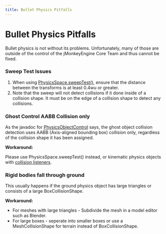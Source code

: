 ```yaml
---
title: Bullet Physics Pitfalls
---
```

<h1 class="sectionedit1" id="bullet_physics_pitfalls">Bullet Physics Pitfalls</h1>
<div class="level1">

<p>
Bullet physics is not without its problems. Unfortunately, many of those are outside of the control of the jMonkeyEngine Core Team and thus cannot be fixed.
</p>

</div>
<!-- EDIT1 SECTION "Bullet Physics Pitfalls" [1-197] -->
<h3 class="sectionedit2" id="sweep_test_issues">Sweep Test Issues</h3>
<div class="level3">
<ol>
<li class="level1"><div class="li"> When using <a href="http://jmonkeyengine.org/javadoc/com/jme3/bullet/PhysicsSpace.html#sweepTest(com.jme3.bullet.collision.shapes.CollisionShape, com.jme3.math.Transform, com.jme3.math.Transform)" class="urlextern" title="http://jmonkeyengine.org/javadoc/com/jme3/bullet/PhysicsSpace.html#sweepTest(com.jme3.bullet.collision.shapes.CollisionShape, com.jme3.math.Transform, com.jme3.math.Transform)" rel="nofollow">PhysicsSpace.sweepTest()</a>, ensure that the distance between the transforms is at least 0.4wu or greater.</div>
</li>
<li class="level1"><div class="li"> Note that the sweep will not detect collisions if it done inside of a collision shape. It must be on the edge of a collision shape to detect any collisions.</div>
</li>
</ol>

</div>
<!-- EDIT2 SECTION "Sweep Test Issues" [198-687] -->
<h3 class="sectionedit3" id="ghost_control_aabb_collision_only">Ghost Control AABB Collision only</h3>
<div class="level3">

<p>
As the javadoc for <a href="http://jmonkeyengine.org/javadoc/com/jme3/bullet/objects/PhysicsGhostObject.html" class="urlextern" title="http://jmonkeyengine.org/javadoc/com/jme3/bullet/objects/PhysicsGhostObject.html" rel="nofollow">PhysicsObjectControl</a> says, the ghost object collision detection uses AABB (Axis-aligned bounding box) collision only, regardless of the collision shape it has been assigned.
</p>

<p>
<strong>Workaround:</strong><br />

Please use PhysicsSpace.sweepTest() instead, or kinematic physics objects with <a href="http://jmonkeyengine.org/javadoc/com/jme3/bullet/PhysicsSpace.html#addCollisionListener(com.jme3.bullet.collision.PhysicsCollisionListener)" class="urlextern" title="http://jmonkeyengine.org/javadoc/com/jme3/bullet/PhysicsSpace.html#addCollisionListener(com.jme3.bullet.collision.PhysicsCollisionListener)" rel="nofollow">collision listeners</a>.
</p>

</div>
<!-- EDIT3 SECTION "Ghost Control AABB Collision only" [688-1274] -->
<h3 class="sectionedit4" id="rigid_bodies_fall_through_ground">Rigid bodies fall through ground</h3>
<div class="level3">

<p>
This usually happens if the ground physics object has large triangles or consists of a large BoxCollisionShape. 
</p>

<p>
<strong>Workaround:</strong><br />

</p>
<ul>
<li class="level1"><div class="li"> For meshes with large triangles - Subdivide the mesh in a model editor such as Blender.</div>
</li>
<li class="level1"><div class="li"> For large boxes - seperate into smaller boxes or use a MeshCollisionShape for terrain instead of BoxCollisionShape.</div>
</li>
</ul>

</div>
<!-- EDIT4 SECTION "Rigid bodies fall through ground" [1275-] -->
